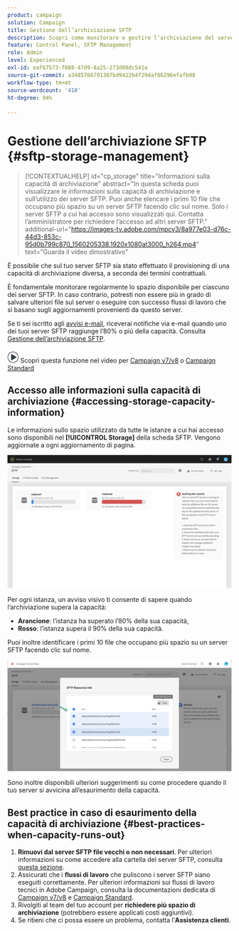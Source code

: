 ```yaml
---
product: campaign
solution: Campaign
title: Gestione dell’archiviazione SFTP
description: Scopri come monitorare e gestire l’archiviazione del server SFTP
feature: Control Panel, SFTP Management
role: Admin
level: Experienced
exl-id: eaf67573-f088-47d9-8a25-273d08dc541a
source-git-commit: a3485766791387bd9422b4f29daf86296efafb98
workflow-type: tm+mt
source-wordcount: '418'
ht-degree: 94%

---
```


# Gestione dell’archiviazione SFTP {#sftp-storage-management}

>[!CONTEXTUALHELP]
>id="cp_storage"
>title="Informazioni sulla capacità di archiviazione"
>abstract="In questa scheda puoi visualizzare le informazioni sulla capacità di archiviazione e sull’utilizzo dei server SFTP. Puoi anche elencare i primi 10 file che occupano più spazio su un server SFTP facendo clic sul nome. Solo i server SFTP a cui hai accesso sono visualizzati qui. Contatta l’amministratore per richiedere l’accesso ad altri server SFTP."
>additional-url="https://images-tv.adobe.com/mpcv3/8a977e03-d76c-44d3-853c-95d0b799c870_1560205338.1920x1080at3000_h264.mp4" text="Guarda il video dimostrativo"

È possibile che sul tuo server SFTP sia stato effettuato il provisioning di una capacità di archiviazione diversa, a seconda dei termini contrattuali.

È fondamentale monitorare regolarmente lo spazio disponibile per ciascuno dei server SFTP. In caso contrario, potresti non essere più in grado di salvare ulteriori file sul server o eseguire con successo flussi di lavoro che si basano sugli aggiornamenti provenienti da questo server.

Se ti sei iscritto agli [avvisi e-mail](../../performance-monitoring/using/email-alerting.md), riceverai notifiche via e-mail quando uno dei tuoi server SFTP raggiunge l’80% o più della capacità. Consulta [Gestione dell’archiviazione SFTP](../../sftp/using/sftp-storage-management.md).

![](assets/do-not-localize/how-to-video.png) Scopri questa funzione nel video per [Campaign v7/v8](https://experienceleague.adobe.com/docs/campaign-classic-learn/control-panel/sftp-management/monitoring-server-capacity.html?lang=it#sftp-management) o [Campaign Standard](https://experienceleague.adobe.com/docs/campaign-standard-learn/control-panel/sftp-management/monitoring-server-capacity.html?lang=it#sftp-management)

## Accesso alle informazioni sulla capacità di archiviazione {#accessing-storage-capacity-information}

Le informazioni sullo spazio utilizzato da tutte le istanze a cui hai accesso sono disponibili nel **[!UICONTROL Storage]** della scheda SFTP. Vengono aggiornate a ogni aggiornamento di pagina.

![](assets/control_panel_space.png)

Per ogni istanza, un avviso visivo ti consente di sapere quando l’archiviazione supera la capacità:

* **Arancione**: l’istanza ha superato l’80% della sua capacità,
* **Rosso**: l’istanza supera il 90% della sua capacità.

Puoi inoltre identificare i primi 10 file che occupano più spazio su un server SFTP facendo clic sul nome.

![](assets/sftp-top10.png)

Sono inoltre disponibili ulteriori suggerimenti su come procedere quando il tuo server si avvicina all’esaurimento della capacità.

## Best practice in caso di esaurimento della capacità di archiviazione {#best-practices-when-capacity-runs-out}

1. **Rimuovi dal server SFTP file vecchi o non necessari**. Per ulteriori informazioni su come accedere alla cartella del server SFTP, consulta [questa sezione](../../sftp/using/logging-into-sftp-server.md).
1. Assicurati che i **flussi di lavoro** che puliscono i server SFTP siano eseguiti correttamente. Per ulteriori informazioni sui flussi di lavoro tecnici in Adobe Campaign, consulta la documentazioni dedicata di [Campaign v7/v8](https://experienceleague.adobe.com/docs/campaign-classic/using/automating-with-workflows/advanced-management/about-technical-workflows.html?lang=it) e [Campaign Standard](https://experienceleague.adobe.com/docs/campaign-standard/using/administrating/application-settings/technical-workflows.html?lang=it).
1. Rivolgiti al team del tuo account per **richiedere più spazio di archiviazione** (potrebbero essere applicati costi aggiuntivi).
1. Se ritieni che ci possa essere un problema, contatta l’**Assistenza clienti**.

